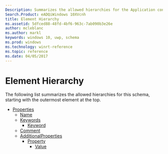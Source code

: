 ```yaml
---
Description: Summarizes the allowed hierarchies for the Application content, or appcontent-ms, schema.
Search.Product: eADQiWindows 10XVcnh
title: Element Hierarchy
ms.assetid: 5dfced88-48fd-4bf6-963c-7ab090b3e26e
author: mcleblanc
ms.author: markl
keywords: windows 10, uwp, schema
ms.prod: windows
ms.technology: winrt-reference
ms.topic: reference
ms.date: 04/05/2017
---
```


# Element Hierarchy


The following list summarizes the allowed hierarchies for this schema, starting with the outermost element at the top.

-   [Properties](element-properties.md)
    -   [Name](element-name.md)
    -   [Keywords](element-keywords.md)
        -   [Keyword](element-keyword.md)
    -   [Comment](element-comment.md)
    -   [AdditionalProperties](element-additionalproperties.md)
        -   [Property](element-property.md)
            -   [Value](element-value.md)

 

 



